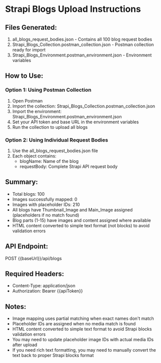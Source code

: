 # Strapi Blogs Upload Instructions

## Files Generated:
1. all_blogs_request_bodies.json - Contains all 100 blog request bodies
2. Strapi_Blogs_Collection.postman_collection.json - Postman collection ready for import
3. Strapi_Blogs_Environment.postman_environment.json - Environment variables

## How to Use:

### Option 1: Using Postman Collection
1. Open Postman
2. Import the collection: Strapi_Blogs_Collection.postman_collection.json
3. Import the environment: Strapi_Blogs_Environment.postman_environment.json
4. Set your API token and base URL in the environment variables
5. Run the collection to upload all blogs

### Option 2: Using Individual Request Bodies
1. Use the all_blogs_request_bodies.json file
2. Each object contains:
   - blogName: Name of the blog
   - requestBody: Complete Strapi API request body

## Summary:
- Total blogs: 100
- Images successfully mapped: 0
- Images with placeholder IDs: 210
- All blogs have Thumbnail_Image and Main_Image assigned (placeholders if no match found)
- Blog parts (1-15) have images and content assigned where available
- HTML content converted to simple text format (not blocks) to avoid validation errors

## API Endpoint:
POST {{baseUrl}}/api/blogs

## Required Headers:
- Content-Type: application/json
- Authorization: Bearer {{apiToken}}

## Notes:
- Image mapping uses partial matching when exact names don't match
- Placeholder IDs are assigned when no media match is found
- HTML content converted to simple text format to avoid Strapi blocks validation errors
- You may need to update placeholder image IDs with actual media IDs after upload
- If you need rich text formatting, you may need to manually convert the text back to proper Strapi blocks format
